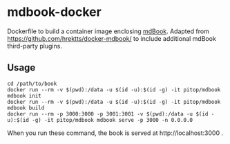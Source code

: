 # mdbook-docker

Dockerfile to build a container image enclosing [mdBook](https://github.com/rust-lang/mdBook). Adapted from https://github.com/hrektts/docker-mdbook/ to include additional mdBook third-party plugins.


## Usage

``` shell
cd /path/to/book
docker run --rm -v $(pwd):/data -u $(id -u):$(id -g) -it pitop/mdbook mdbook init
docker run --rm -v $(pwd):/data -u $(id -u):$(id -g) -it pitop/mdbook mdbook build
docker run --rm -p 3000:3000 -p 3001:3001 -v $(pwd):/data -u $(id -u):$(id -g) -it pitop/mdbook mdbook serve -p 3000 -n 0.0.0.0
```

When you run these command, the book is served at http://localhost:3000 .
